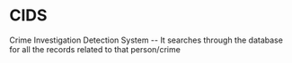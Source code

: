 # CIDS
Crime Investigation Detection System -- It searches through the database for all the records related to that person/crime
